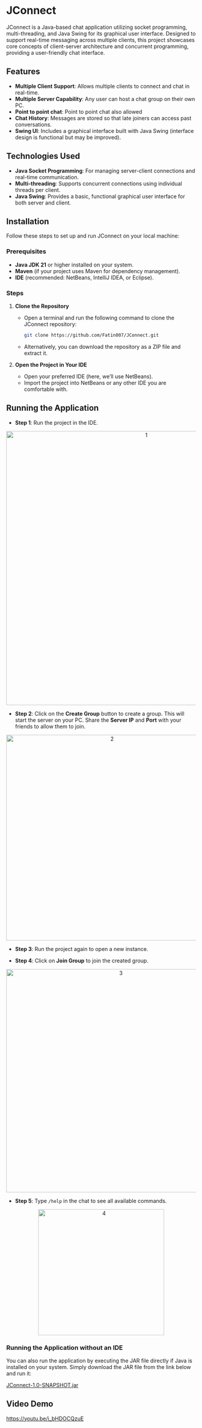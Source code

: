 # JConnect

JConnect is a Java-based chat application utilizing socket programming, multi-threading, and Java Swing for its graphical user interface. Designed to support real-time messaging across multiple clients, this project showcases core concepts of client-server architecture and concurrent programming, providing a user-friendly chat interface.

## Features
- **Multiple Client Support**: Allows multiple clients to connect and chat in real-time.
- **Multiple Server Capability**: Any user can host a chat group on their own PC.
- **Point to point chat**: Point to point chat also allowed
- **Chat History**: Messages are stored so that late joiners can access past conversations.
- **Swing UI**: Includes a graphical interface built with Java Swing (interface design is functional but may be improved).

## Technologies Used
- **Java Socket Programming**: For managing server-client connections and real-time communication.
- **Multi-threading**: Supports concurrent connections using individual threads per client.
- **Java Swing**: Provides a basic, functional graphical user interface for both server and client.

## Installation

Follow these steps to set up and run JConnect on your local machine:

### Prerequisites
- **Java JDK 21** or higher installed on your system.
- **Maven** (if your project uses Maven for dependency management).
- **IDE** (recommended: NetBeans, IntelliJ IDEA, or Eclipse).

### Steps

1. **Clone the Repository**
   - Open a terminal and run the following command to clone the JConnect repository:
     ```bash
     git clone https://github.com/Fatin007/JConnect.git
     ```
   - Alternatively, you can download the repository as a ZIP file and extract it.

2. **Open the Project in Your IDE**
   - Open your preferred IDE (here, we’ll use NetBeans).
   - Import the project into NetBeans or any other IDE you are comfortable with.

## Running the Application

- **Step 1**: Run the project in the IDE.  
<p align="center">
    <img width="729" alt="1" src="https://github.com/user-attachments/assets/7d274978-32f0-466d-b6ae-7b02090a6f84">
</p>

- **Step 2**: Click on the **Create Group** button to create a group. This will start the server on your PC. Share the **Server IP** and **Port** with your friends to allow them to join. 
<p align="center">
  <img width="547" alt="2" src="https://github.com/user-attachments/assets/dadf29bb-986b-469d-985e-4b459ee4b882">
</p>

- **Step 3**: Run the project again to open a new instance.  

- **Step 4**: Click on **Join Group** to join the created group. 
<p align="center"> 
  <img width="594" alt="3" src="https://github.com/user-attachments/assets/742e1ab7-9f37-45f9-8977-ca538c9b5050">
</p>

- **Step 5**: Type `/help` in the chat to see all available commands.  
<p align="center">
  <img width="335" alt="4" src="https://github.com/user-attachments/assets/fbc8a61d-83f5-4a27-8f19-043eba8218af">
</p>

### Running the Application without an IDE
You can also run the application by executing the JAR file directly if Java is installed on your system. Simply download the JAR file from the link below and run it:

[JConnect-1.0-SNAPSHOT.jar](https://github.com/Fatin007/JConnect/blob/main/target/JConnect-1.0-SNAPSHOT.jar)

## Video Demo
  https://youtu.be/i_bHDOCQzuE


